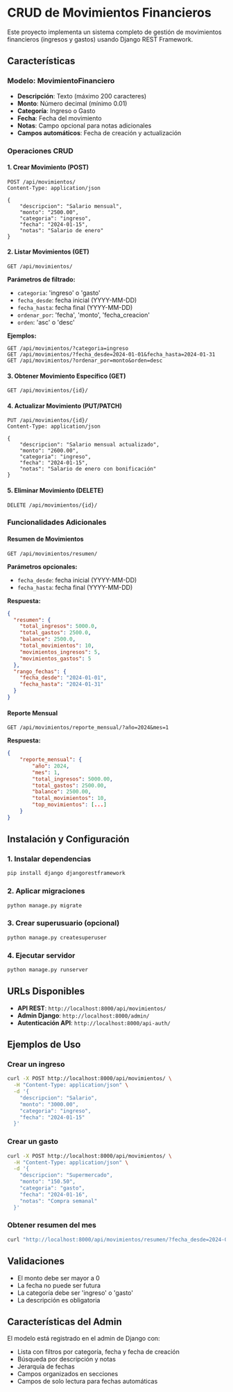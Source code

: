 # CRUD de Movimientos Financieros

Este proyecto implementa un sistema completo de gestión de movimientos financieros (ingresos y gastos) usando Django REST Framework.

## Características

### Modelo: MovimientoFinanciero

- **Descripción**: Texto (máximo 200 caracteres)
- **Monto**: Número decimal (mínimo 0.01)
- **Categoría**: Ingreso o Gasto
- **Fecha**: Fecha del movimiento
- **Notas**: Campo opcional para notas adicionales
- **Campos automáticos**: Fecha de creación y actualización

### Operaciones CRUD

#### 1. Crear Movimiento (POST)

```http
POST /api/movimientos/
Content-Type: application/json

{
    "descripcion": "Salario mensual",
    "monto": "2500.00",
    "categoria": "ingreso",
    "fecha": "2024-01-15",
    "notas": "Salario de enero"
}
```

#### 2. Listar Movimientos (GET)

```http
GET /api/movimientos/
```

**Parámetros de filtrado:**

- `categoria`: 'ingreso' o 'gasto'
- `fecha_desde`: fecha inicial (YYYY-MM-DD)
- `fecha_hasta`: fecha final (YYYY-MM-DD)
- `ordenar_por`: 'fecha', 'monto', 'fecha_creacion'
- `orden`: 'asc' o 'desc'

**Ejemplos:**

```http
GET /api/movimientos/?categoria=ingreso
GET /api/movimientos/?fecha_desde=2024-01-01&fecha_hasta=2024-01-31
GET /api/movimientos/?ordenar_por=monto&orden=desc
```

#### 3. Obtener Movimiento Específico (GET)

```http
GET /api/movimientos/{id}/
```

#### 4. Actualizar Movimiento (PUT/PATCH)

```http
PUT /api/movimientos/{id}/
Content-Type: application/json

{
    "descripcion": "Salario mensual actualizado",
    "monto": "2600.00",
    "categoria": "ingreso",
    "fecha": "2024-01-15",
    "notas": "Salario de enero con bonificación"
}
```

#### 5. Eliminar Movimiento (DELETE)

```http
DELETE /api/movimientos/{id}/
```

### Funcionalidades Adicionales

#### Resumen de Movimientos

```http
GET /api/movimientos/resumen/
```

**Parámetros opcionales:**

- `fecha_desde`: fecha inicial (YYYY-MM-DD)
- `fecha_hasta`: fecha final (YYYY-MM-DD)

**Respuesta:**

```json
{
  "resumen": {
    "total_ingresos": 5000.0,
    "total_gastos": 2500.0,
    "balance": 2500.0,
    "total_movimientos": 10,
    "movimientos_ingresos": 5,
    "movimientos_gastos": 5
  },
  "rango_fechas": {
    "fecha_desde": "2024-01-01",
    "fecha_hasta": "2024-01-31"
  }
}
```

#### Reporte Mensual

```http
GET /api/movimientos/reporte_mensual/?año=2024&mes=1
```

**Respuesta:**

```json
{
    "reporte_mensual": {
        "año": 2024,
        "mes": 1,
        "total_ingresos": 5000.00,
        "total_gastos": 2500.00,
        "balance": 2500.00,
        "total_movimientos": 10,
        "top_movimientos": [...]
    }
}
```

## Instalación y Configuración

### 1. Instalar dependencias

```bash
pip install django djangorestframework
```

### 2. Aplicar migraciones

```bash
python manage.py migrate
```

### 3. Crear superusuario (opcional)

```bash
python manage.py createsuperuser
```

### 4. Ejecutar servidor

```bash
python manage.py runserver
```

## URLs Disponibles

- **API REST**: `http://localhost:8000/api/movimientos/`
- **Admin Django**: `http://localhost:8000/admin/`
- **Autenticación API**: `http://localhost:8000/api-auth/`

## Ejemplos de Uso

### Crear un ingreso

```bash
curl -X POST http://localhost:8000/api/movimientos/ \
  -H "Content-Type: application/json" \
  -d '{
    "descripcion": "Salario",
    "monto": "3000.00",
    "categoria": "ingreso",
    "fecha": "2024-01-15"
  }'
```

### Crear un gasto

```bash
curl -X POST http://localhost:8000/api/movimientos/ \
  -H "Content-Type: application/json" \
  -d '{
    "descripcion": "Supermercado",
    "monto": "150.50",
    "categoria": "gasto",
    "fecha": "2024-01-16",
    "notas": "Compra semanal"
  }'
```

### Obtener resumen del mes

```bash
curl "http://localhost:8000/api/movimientos/resumen/?fecha_desde=2024-01-01&fecha_hasta=2024-01-31"
```

## Validaciones

- El monto debe ser mayor a 0
- La fecha no puede ser futura
- La categoría debe ser 'ingreso' o 'gasto'
- La descripción es obligatoria

## Características del Admin

El modelo está registrado en el admin de Django con:

- Lista con filtros por categoría, fecha y fecha de creación
- Búsqueda por descripción y notas
- Jerarquía de fechas
- Campos organizados en secciones
- Campos de solo lectura para fechas automáticas

